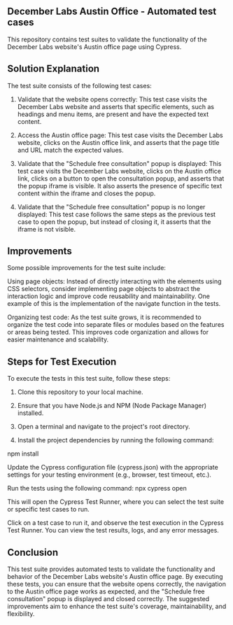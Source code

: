 ## December Labs Austin Office - Automated test cases

This repository contains test suites to validate the functionality of the December Labs website's Austin office page using Cypress.

## Solution Explanation

The test suite consists of the following test cases:

1. Validate that the website opens correctly: This test case visits the December Labs website and asserts that specific elements, such as headings and menu items, are present and have the expected text content.

2. Access the Austin office page: This test case visits the December Labs website, clicks on the Austin office link, and asserts that the page title and URL match the expected values.

3. Validate that the "Schedule free consultation" popup is displayed: This test case visits the December Labs website, clicks on the Austin office link, clicks on a button to open the consultation popup, and asserts that the popup iframe is visible. It also asserts the presence of specific text content within the iframe and closes the popup.

4. Validate that the "Schedule free consultation" popup is no longer displayed: This test case follows the same steps as the previous test case to open the popup, but instead of closing it, it asserts that the iframe is not visible.

## Improvements

Some possible improvements for the test suite include:

Using page objects: Instead of directly interacting with the elements using CSS selectors, consider implementing page objects to abstract the interaction logic and improve code reusability and maintainability. One example of this is the implementation of the navigate function in the tests. 

Organizing test code: As the test suite grows, it is recommended to organize the test code into separate files or modules based on the features or areas being tested. This improves code organization and allows for easier maintenance and scalability.

## Steps for Test Execution

To execute the tests in this test suite, follow these steps:

1. Clone this repository to your local machine.

2. Ensure that you have Node.js and NPM (Node Package Manager) installed.

3. Open a terminal and navigate to the project's root directory.

4. Install the project dependencies by running the following command:

npm install
 
Update the Cypress configuration file (cypress.json) with the appropriate settings for your testing environment (e.g., browser, test timeout, etc.).

Run the tests using the following command: npx cypress open

This will open the Cypress Test Runner, where you can select the test suite or specific test cases to run.

Click on a test case to run it, and observe the test execution in the Cypress Test Runner. You can view the test results, logs, and any error messages.

## Conclusion

This test suite provides automated tests to validate the functionality and behavior of the December Labs website's Austin office page. By executing these tests, you can ensure that the website opens correctly, the navigation to the Austin office page works as expected, and the "Schedule free consultation" popup is displayed and closed correctly. The suggested improvements aim to enhance the test suite's coverage, maintainability, and flexibility.